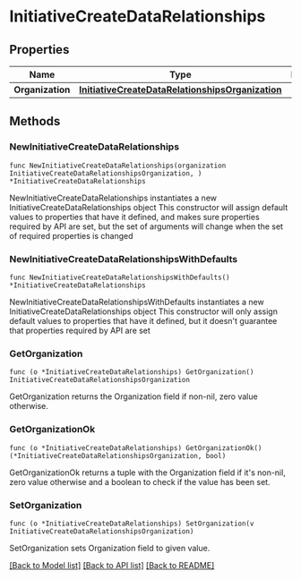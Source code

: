 # InitiativeCreateDataRelationships

## Properties

Name | Type | Description | Notes
------------ | ------------- | ------------- | -------------
**Organization** | [**InitiativeCreateDataRelationshipsOrganization**](InitiativeCreateDataRelationshipsOrganization.md) |  | 

## Methods

### NewInitiativeCreateDataRelationships

`func NewInitiativeCreateDataRelationships(organization InitiativeCreateDataRelationshipsOrganization, ) *InitiativeCreateDataRelationships`

NewInitiativeCreateDataRelationships instantiates a new InitiativeCreateDataRelationships object
This constructor will assign default values to properties that have it defined,
and makes sure properties required by API are set, but the set of arguments
will change when the set of required properties is changed

### NewInitiativeCreateDataRelationshipsWithDefaults

`func NewInitiativeCreateDataRelationshipsWithDefaults() *InitiativeCreateDataRelationships`

NewInitiativeCreateDataRelationshipsWithDefaults instantiates a new InitiativeCreateDataRelationships object
This constructor will only assign default values to properties that have it defined,
but it doesn't guarantee that properties required by API are set

### GetOrganization

`func (o *InitiativeCreateDataRelationships) GetOrganization() InitiativeCreateDataRelationshipsOrganization`

GetOrganization returns the Organization field if non-nil, zero value otherwise.

### GetOrganizationOk

`func (o *InitiativeCreateDataRelationships) GetOrganizationOk() (*InitiativeCreateDataRelationshipsOrganization, bool)`

GetOrganizationOk returns a tuple with the Organization field if it's non-nil, zero value otherwise
and a boolean to check if the value has been set.

### SetOrganization

`func (o *InitiativeCreateDataRelationships) SetOrganization(v InitiativeCreateDataRelationshipsOrganization)`

SetOrganization sets Organization field to given value.



[[Back to Model list]](../README.md#documentation-for-models) [[Back to API list]](../README.md#documentation-for-api-endpoints) [[Back to README]](../README.md)



